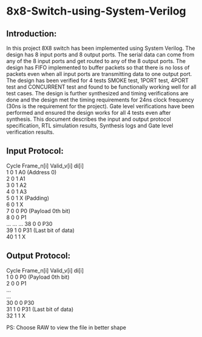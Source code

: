 # 8x8-Switch-using-System-Verilog


Introduction:
-------------
In this project 8X8 switch has been implemented using System Verilog. The design has 8 input ports and 8 output ports. The serial data can come from any of the 8 input ports and get routed to any of the 8 output ports. The design has FIFO implemented to buffer packets so that there is no loss of packets even when all input ports are transmitting data to one output port. The design has been verified for 4 tests SMOKE test, 1PORT test, 4PORT test and CONCURRENT test and found to be functionally working well for all test cases. The design is further synthesized and timing verifications are done and the design met the timing requirements for 24ns clock frequency (30ns is the requirement for the project). Gate level verifications have been performed and ensured the design works for all 4 tests even after synthesis. This document describes the input and output protocol specification, RTL simulation results, Synthesis logs and Gate level verification results.


Input Protocol:
---------------
Cycle    Frame_n[i]    Valid_v[i]    di[i]   
1           0               1         A0   (Address 0)  
2           0               1         A1    
3           0               1         A2   
4           0               1         A3  
5           0               1         X (Padding)  
6           0               1         X     
7           0               0         P0 (Payload 0th bit)  
8           0               0         P1  
...
...
...
38          0               0          P30   
39          1               0          P31 (Last bit of data)  
40          1               1          X   


Output Protocol:
---------------
Cycle   Frame_n[i]    Valid_v[i]    di[i]   
1           0               0         P0 (Payload 0th bit)     
2           0               0         P1   
...   
...   
30          0               0         P30    
31          1               0         P31 (Last bit of data)     
32          1               1         X   


PS: Choose RAW to view the file in better shape


